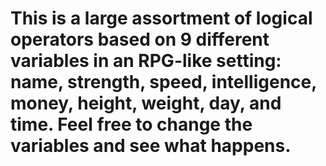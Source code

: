 # This is a large assortment of logical operators based on 9 different variables in an RPG-like setting: name, strength, speed, intelligence, money, height, weight, day, and time. Feel free to change the variables and see what happens.
